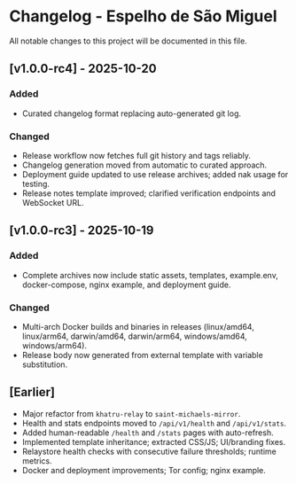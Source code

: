# Changelog - Espelho de São Miguel

All notable changes to this project will be documented in this file.

## [v1.0.0-rc4] - 2025-10-20
### Added
- Curated changelog format replacing auto-generated git log.

### Changed
- Release workflow now fetches full git history and tags reliably.
- Changelog generation moved from automatic to curated approach.
- Deployment guide updated to use release archives; added nak usage for testing.
- Release notes template improved; clarified verification endpoints and WebSocket URL.

## [v1.0.0-rc3] - 2025-10-19
### Added
- Complete archives now include static assets, templates, example.env, docker-compose, nginx example, and deployment guide.

### Changed
- Multi-arch Docker builds and binaries in releases (linux/amd64, linux/arm64, darwin/amd64, darwin/arm64, windows/amd64, windows/arm64).
- Release body now generated from external template with variable substitution.

## [Earlier]
- Major refactor from `khatru-relay` to `saint-michaels-mirror`.
- Health and stats endpoints moved to `/api/v1/health` and `/api/v1/stats`.
- Added human-readable `/health` and `/stats` pages with auto-refresh.
- Implemented template inheritance; extracted CSS/JS; UI/branding fixes.
- Relaystore health checks with consecutive failure thresholds; runtime metrics.
- Docker and deployment improvements; Tor config; nginx example.


